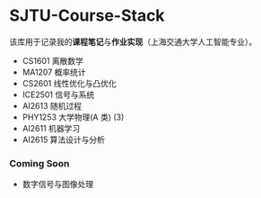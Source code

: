 # SJTU-Course-Stack
该库用于记录我的**课程笔记**与**作业实现**（上海交通大学人工智能专业）。

- CS1601 离散数学
- MA1207 概率统计
- CS2601 线性优化与凸优化
- ICE2501 信号与系统
- AI2613 随机过程
- PHY1253 大学物理(A 类) (3)
- AI2611 机器学习
- AI2615 算法设计与分析

### Coming Soon

- 数字信号与图像处理
